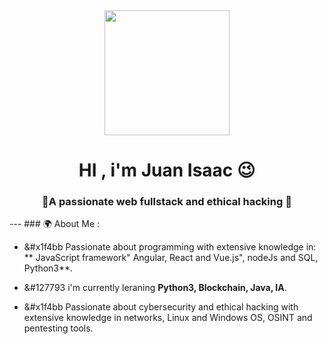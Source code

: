 <div id=" header" align="center">
     <div id=" header" align="center">
        <img src= "https://www.hubpng.com/files/preview/715x587/png-transparent-saint-seiya-libra-cloth-png-saint-seiya-11679443123pbuv2zag2d69eopjcyf6hztzcqgfufpnkkkg10f5noha1vjffdimri3rydgmgaddzknr8osllz7fbyzppyqjr.png" width="200">
     </div>
         </div>
          <h1 align="center">HI , i'm Juan Isaac &#128521 </h1>
         <h3 align="center">  &#128154A passionate web fullstack and ethical hacking  &#128154</h3>
 </div>
---
###  &#127757 About Me :

- &#x1f4bb Passionate about programming with extensive knowledge in: ** JavaScript framework" Angular, React and Vue.js", nodeJs and SQL, Python3**.

- &#127793 i'm currently leraning **Python3, Blockchain, Java, IA**.

- &#x1f4bb Passionate about cybersecurity and ethical hacking with extensive knowledge in networks, Linux and Windows OS, OSINT and pentesting tools.
